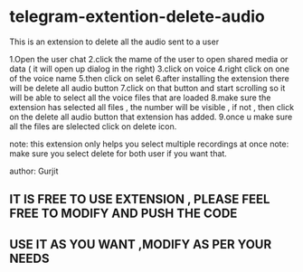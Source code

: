 # telegram-extention-delete-audio
This is an extension to delete all the audio sent to a user 

<!-- how to steps -->

1.Open the user chat
2.click the mame of the user to open shared media or data ( it will open up dialog in the right)
3.click on voice
4.right click on one of the voice name
5.then click on selet
6.after installing the extension there will be delete all audio button 
7.click on that button and start scrolling so it will be able to select all the voice files that are loaded
8.make sure the extension has selected all files , the number will be visible , if not , then click on the delete all audio button that extension has added.
9.once u make sure all the files are slelected click on delete icon.

note: this extension only helps you select multiple recordings at once 
note: make sure you select delete for both user if you want that.

author: Gurjit

## IT IS FREE TO USE EXTENSION , PLEASE FEEL FREE TO MODIFY AND PUSH THE CODE ##
## USE IT AS YOU WANT ,MODIFY AS PER YOUR NEEDS ##